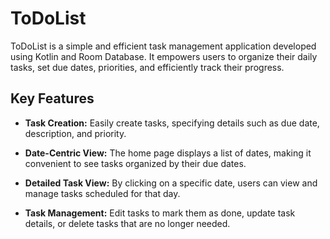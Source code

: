# ToDoList

ToDoList is a simple and efficient task management application developed using Kotlin and Room Database. It empowers users to organize their daily tasks, set due dates, priorities, and efficiently track their progress.

## Key Features

- **Task Creation:** Easily create tasks, specifying details such as due date, description, and priority.

- **Date-Centric View:** The home page displays a list of dates, making it convenient to see tasks organized by their due dates.

- **Detailed Task View:** By clicking on a specific date, users can view and manage tasks scheduled for that day.

- **Task Management:** Edit tasks to mark them as done, update task details, or delete tasks that are no longer needed.

